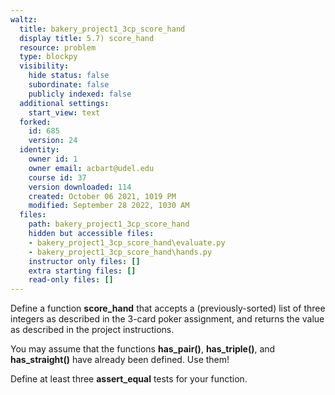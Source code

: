 ```yaml
---
waltz:
  title: bakery_project1_3cp_score_hand
  display title: 5.7) score_hand
  resource: problem
  type: blockpy
  visibility:
    hide status: false
    subordinate: false
    publicly indexed: false
  additional settings:
    start_view: text
  forked:
    id: 685
    version: 24
  identity:
    owner id: 1
    owner email: acbart@udel.edu
    course id: 37
    version downloaded: 114
    created: October 06 2021, 1019 PM
    modified: September 28 2022, 1030 AM
  files:
    path: bakery_project1_3cp_score_hand
    hidden but accessible files:
    - bakery_project1_3cp_score_hand\evaluate.py
    - bakery_project1_3cp_score_hand\hands.py
    instructor only files: []
    extra starting files: []
    read-only files: []
---
```

Define a function **score_hand** that accepts a (previously-sorted) list of three integers as described in the 3-card poker assignment, and returns the value as described in the project instructions. 

You may assume that the functions **has_pair()**, **has_triple()**, and **has_straight()** have already been defined. Use them!

Define at least three **assert_equal** tests for your function.